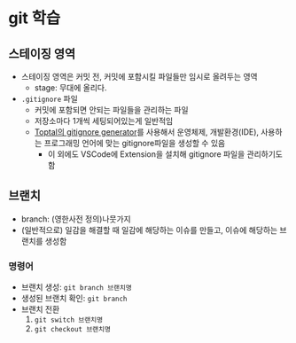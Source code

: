 # git 학습

## 스테이징 영역

- 스테이징 영역은 커밋 전, 커밋에 포함시킬 파일들만 임시로 올려두는 영역
    - stage: 무대에 올리다.
- `.gitignore` 파일
    - 커밋에 포함되면 안되는 파일들을 관리하는 파일
    - 저장소마다 1개씩 세팅되어있는게 일반적임
    - [Toptal의 gitignore generator](https://www.toptal.com/developers/gitignore)를 사용해서 운영체제, 개발환경(IDE), 사용하는 프로그래밍 언어에 맞는 gitignore파일을 생성할 수 있음
        - 이 외에도 VSCode에 Extension을 설치해 gitignore 파일을 관리하기도 함
    
## 브랜치

- branch: (영한사전 정의)나뭇가지
- (일반적으로) 일감을 해결할 때 일감에 해당하는 이슈를 만들고, 이슈에 해당하는 브랜치를 생성함

### 명령어

- 브랜치 생성: `git branch 브랜치명`
- 생성된 브랜치 확인: `git branch`
- 브랜치 전환
    1. `git switch 브랜치명`
    2. `git checkout 브랜치명`
    